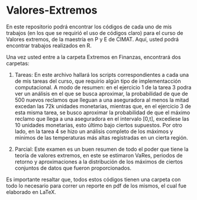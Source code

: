 # Valores-Extremos
En este repositorio podrá encontrar los códigos de cada uno de mis trabajos (en los que se requirió el uso de códigos claro) para el curso de Valores extremos, de la maestría en P y E de CIMAT. Aquí, usted podrá encontrar trabajos realizados en R.

Una vez usted entre a la carpeta Extremos en Finanzas, encontrará dos carpetas:

 1. Tareas: En este archivo hallará los scripts correspondientes a cada una de mis tareas del curso, que requirio algún tipo de implementacción computacional. A modo de   resumen: en el ejercicio 1 de la tarea 3 podra ver un análisis en el que se busca aproximar, la probabilidad de que de 500 nuevos reclamos que lleguan a una          aseguradora al menos la mitad excedan las 72k unidades monetarias, mientras que, en el ejercicio 3 de esta misma tarea, se busco aproximar la probabilidad de que el  máximo reclamo que llega a una aseguradora en el intervalo [0,t], excediese las 10 unidades monetarias, esto último bajo ciertos supuestos. Por otro lado, en la tarea 4 se hizo un análisis completo de los máximos y minimos de las temperaturas más altas registradas en un cierta región.

  2. Parcial: Este examen es un buen resumen de todo el poder que tiene la teoría de valores extremos, en este se estimaron VaRes, periodos de retorno y aproximaciones a   la distribución de los máximos de ciertos conjuntos de datos que fueron proporcionados.

Es importante resaltar que, todos estos códigos tienen una carpeta con todo lo necesario para correr un reporte en pdf de los mismos, el cual fue elaborado en LaTeX.
